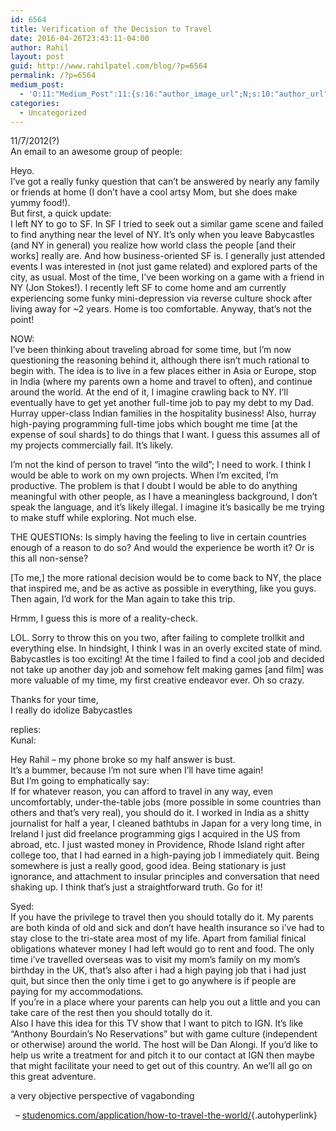 ```yaml
---
id: 6564
title: Verification of the Decision to Travel
date: 2016-04-26T23:43:11-04:00
author: Rahil
layout: post
guid: http://www.rahilpatel.com/blog/?p=6564
permalink: /?p=6564
medium_post:
  - 'O:11:"Medium_Post":11:{s:16:"author_image_url";N;s:10:"author_url";N;s:11:"byline_name";N;s:12:"byline_email";N;s:10:"cross_link";s:2:"no";s:2:"id";N;s:21:"follower_notification";s:3:"yes";s:7:"license";s:19:"all-rights-reserved";s:14:"publication_id";s:2:"-1";s:6:"status";s:6:"public";s:3:"url";N;}'
categories:
  - Uncategorized
---
```

11/7/2012(?)  
An email to an awesome group of people:

Heyo.  
I&#8217;ve got a really funky question that can&#8217;t be answered by nearly any family or friends at home (I don&#8217;t have a cool artsy Mom, but she does make yummy food!).  
But first, a quick update:  
I left NY to go to SF. In SF I tried to seek out a similar game scene and failed to find anything near the level of NY. It&#8217;s only when you leave Babycastles (and NY in general) you realize how world class the people [and their works] really are. And how business-oriented SF is. I generally just attended events I was interested in (not just game related) and explored parts of the city, as usual. Most of the time, I&#8217;ve been working on a game with a friend in NY (Jon Stokes!). I recently left SF to come home and am currently experiencing some funky mini-depression via reverse culture shock after living away for ~2 years. Home is too comfortable. Anyway, that&#8217;s not the point!

NOW:  
I&#8217;ve been thinking about traveling abroad for some time, but I&#8217;m now questioning the reasoning behind it, although there isn&#8217;t much rational to begin with. The idea is to live in a few places either in Asia or Europe, stop in India (where my parents own a home and travel to often), and continue around the world. At the end of it, I imagine crawling back to NY. I&#8217;ll eventually have to get yet another full-time job to pay my debt to my Dad. Hurray upper-class Indian families in the hospitality business! Also, hurray high-paying programming full-time jobs which bought me time [at the expense of soul shards] to do things that I want. I guess this assumes all of my projects commercially fail. It&#8217;s likely.

I&#8217;m not the kind of person to travel &#8220;into the wild&#8221;; I need to work. I think I would be able to work on my own projects. When I&#8217;m excited, I&#8217;m productive. The problem is that I doubt I would be able to do anything meaningful with other people, as I have a meaningless background, I don&#8217;t speak the language, and it&#8217;s likely illegal. I imagine it&#8217;s basically be me trying to make stuff while exploring. Not much else.

THE QUESTIONs: Is simply having the feeling to live in certain countries enough of a reason to do so? And would the experience be worth it? Or is this all non-sense?

[To me,] the more rational decision would be to come back to NY, the place that inspired me, and be as active as possible in everything, like you guys. Then again, I&#8217;d work for the Man again to take this trip.

Hrmm, I guess this is more of a reality-check.

LOL. Sorry to throw this on you two, after failing to complete trollkit and everything else. In hindsight, I think I was in an overly excited state of mind. Babycastles is too exciting! At the time I failed to find a cool job and decided not take up another day job and somehow felt making games [and film] was more valuable of my time, my first creative endeavor ever. Oh so crazy.

Thanks for your time,  
I really do idolize Babycastles

replies:  
Kunal:

Hey Rahil &#8211; my phone broke so my half answer is bust.  
It&#8217;s a bummer, because I&#8217;m not sure when I&#8217;ll have time again!  
But I&#8217;m going to emphatically say:  
If for whatever reason, you can afford to travel in any way, even uncomfortably, under-the-table jobs (more possible in some countries than others and that&#8217;s very real), you should do it. I worked in India as a shitty journalist for half a year, I cleaned bathtubs in Japan for a very long time, in Ireland I just did freelance programming gigs I acquired in the US from abroad, etc. I just wasted money in Providence, Rhode Island right after college too, that I had earned in a high-paying job I immediately quit. Being somewhere is just a really good, good idea. Being stationary is just ignorance, and attachment to insular principles and conversation that need shaking up. I think that&#8217;s just a straightforward truth. Go for it!

Syed:  
If you have the privilege to travel then you should totally do it. My parents are both kinda of old and sick and don&#8217;t have health insurance so i&#8217;ve had to stay close to the tri-state area most of my life. Apart from familial finical obligations whatever money I had left would go to rent and food. The only time i&#8217;ve travelled overseas was to visit my mom&#8217;s family on my mom&#8217;s birthday in the UK, that&#8217;s also after i had a high paying job that i had just quit, but since then the only time i get to go anywhere is if people are paying for my accommodations.  
If you&#8217;re in a place where your parents can help you out a little and you can take care of the rest then you should totally do it.  
Also I have this idea for this TV show that I want to pitch to IGN. It&#8217;s like &#8220;Anthony Bourdain&#8217;s No Reservations&#8221; but with game culture (independent or otherwise) around the world. The host will be Dan Alongi. If you&#8217;d like to help us write a treatment for and pitch it to our contact at IGN then maybe that might facilitate your need to get out of this country. An we&#8217;ll all go on this great adventure.

a very objective perspective of vagabonding

&nbsp; &#8211; [studenomics.com/application/how-to-travel-the-world/](http://studenomics.com/application/how-to-travel-the-world/){.autohyperlink}